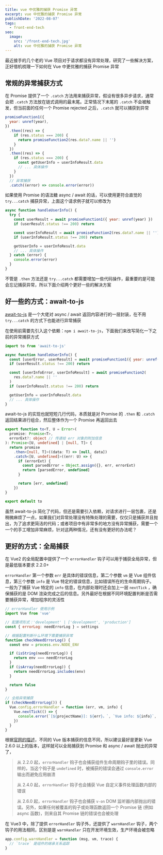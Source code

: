 ```yaml
---
title: vue 中优雅的捕获 Promise 异常
excerpt: vue 中优雅的捕获 Promise 异常
publishDate: '2022-08-07'
tags:
  - front-end-tech
seo:
  image:
    src: '/front-end-tech.jpg'
    alt: vue 中优雅的捕获 Promise 异常
---
```


最近接手的几个老的 Vue 项目对于请求都没有异常处理，研究了一些解决方案，正好借机梳理一下如何在 Vue 中更优雅的捕获 Promise 异常

## 常规的异常捕获方式

在 Promise 提供了一个 `.catch` 方法用来捕获异常，假设有很多异步请求，通常会把 `.catch` 方法放在链式调用的最末尾。正常情况下末尾的 `.catch` 不会被触发，但当前面的任何一个 Promise rejected 之后，`.catch` 就可以捕获到异常

```js
promiseFunction1({
  year: unref(year),
})
  .then((res) => {
    if (res.status === 200) {
      return promiseFunction2(res.data?.name || '')
    }
  })
  .then((res) => {
    if (res.status === 200) {
      const getUserInfo = userInfoResult.data
      // ... 具体操作
    }
  })
  // 异常捕获
  .catch((error) => console.error(error))
```

如果使用 Promise 的语法糖 async / await 的话，可以使用更符合直觉的 `try...catch` 捕获异常，上面这个请求例子就可以修改为

```js
async function handleUserInfo() {
  try {
    const userResult = await promiseFunction1({ year: unref(year) })
    if (userResult.status !== 200) return

    const userInfoResult = await promiseFunction2(res.data?.name || '')
    if (userInfoResult.status !== 200) return

    getUserInfo = userInfoResult.data
    // ... 具体操作
  } catch (error) {
    console.error(error)
  }
}
```

不管是 `.then` 方法还是 `try...catch` 都需要增加一些代码操作，最重要的是可能会忘记捕获异常，所以下面介绍两个更好一些的解决方案

## 好一些的方式：await-to-js

[await-to-js](https://github.com/scopsy/await-to-js) 是一个大佬对 async / await 返回内容进行的一层封装，在不用 `try...catch` 的方式下也能进行异常捕获

在使用前需要先引入这个依赖：`npm i await-to-js`，下面我们来改写简化一下之前的异常捕获方式

```js
import to from 'await-to-js'

async function handleUserInfo() {
  const [userError, userResult] = await promiseFunction1({ year: unref(year) })
  if (userResult.status !== 200) return

  const [userInfoError, userInfoResult] = await promiseFunction2(
    res.data?.name || ''
  )
  if (userInfoResult.status !== 200) return

  getUserInfo = userInfoResult.data
  // ... 具体操作
}
```

await-to-js 的实现也就短短几行代码，本质就是对 Promise 的 `.then` 和 `.catch` 返回结果进行组合，然后整体作为一个 Promise 再返回出去

```ts
export function to<T, U = Error>(
  promise: Promise<T>,
  errorExt?: object // 传递给 err 对象的附加信息
): Promise<[U, undefined] | [null, T]> {
  return promise
    .then<[null, T]>((data: T) => [null, data])
    .catch<[U, undefined]>((err: U) => {
      if (errorExt) {
        const parsedError = Object.assign({}, err, errorExt)
        return [parsedError, undefined]
      }

      return [err, undefined]
    })
}

export default to
```

虽然 await-to-js 简化了代码，但还是需要引入依赖，对请求进行一层包裹，还是稍微麻烦了一点，如果我们对异常处理没有特殊处理的需要，仅仅只是捕获并且抛出，为了追求更简洁的代码；或者项目中有非常多的地方没有异常捕获，需要一个一个的手工增加非常麻烦，针对这两种情况，还有没有更好的办法呢？

## 更好的方式：全局捕获

在 Vue2 的全局配置中提供了一个 `errorHandler` 钩子可以用于捕获全局异常，但是最低版本要求 2.2.0+

`errorHandler` 第一个参数 `err` 是具体的错误信息，第二个参数 `vm` 是 Vue 组件信息，第三个参数 `info` 是 Vue 特定的错误信息，比如错误所在的生命周期钩子。一般为了捕获 Vue 特定的 `info` 信息，在内部处理时还会加上一层 `nextTick` ，确保捕获的是 DOM 渲染完成之后的信息。另外最好在根据不同环境配置判断是否需要捕获异常，增加程序的灵活性

```js
// errorHandler 使用示例
import Vue from 'vue'

// 配置项形式：'development' | ['development', 'production']
const { errorLog: needErrorLog } = settings

// 根据配置判断什么环境下需要捕获异常
function checkNeedErrorLog() {
  const env = process.env.NODE_ENV

  if (isString(needErrorLog)) {
    return env === needErrorLog
  }
  if (isArray(needErrorLog)) {
    return needErrorLog.includes(env)
  }

  return false
}

// 全局异常捕获
if (checkNeedErrorLog()) {
  Vue.config.errorHandler = function (err, vm, info) {
    Vue.nextTick(() => {
      console.error(`[${projectName}]: ${err}。`, `Vue info: ${info}`, vm)
    })
  }
}
```

根据[官网的描述](https://cn.vuejs.org/v2/api/#errorHandler)，不同的 Vue 版本捕获的信息不同，所以建议最好是更新 Vue 2.6.0 以上的版本，这样就可以全局捕获到 Promise 和 async / await 抛出的异常了，

> 从 2.2.0 起，`errorHandler` 钩子也会捕获组件生命周期钩子里的错误。同样的，当这个钩子是 `undefined` 时，被捕获的错误会通过 `console.error` 输出而避免应用崩溃
>
> 从 2.4.0 起，`errorHandler` 钩子也会捕获 Vue 自定义事件处理函数内部的错误
>
> 从 2.6.0 起，`errorHandler` 钩子也会捕获 `v-on` DOM 监听器内部抛出的错误。另外，如果任何被覆盖的钩子或处理函数返回一个 Promise 链 (例如 async 函数)，则来自其 Promise 链的错误也会被处理

在 Vue3 中，除了提供 `errorHandler` 钩子外，还提供了 `warnHandler` 钩子，两个钩子的用法相同，区别是是 `warnHandler` 只在开发环境生效，生产环境会被忽略

```js
app.config.warnHandler = function (msg, vm, trace) {
  // `trace` 是组件的继承关系追踪
}
```
